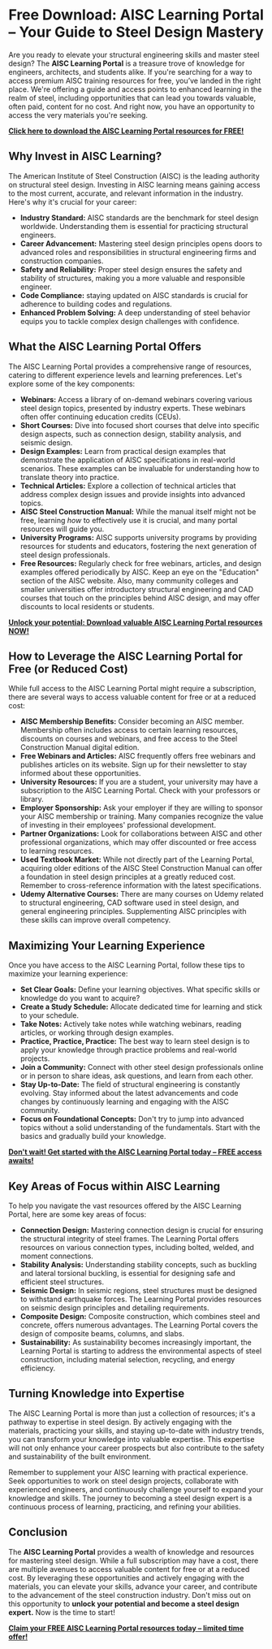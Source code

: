 # Free Download: AISC Learning Portal – Your Guide to Steel Design Mastery

Are you ready to elevate your structural engineering skills and master steel design? The **AISC Learning Portal** is a treasure trove of knowledge for engineers, architects, and students alike. If you're searching for a way to access premium AISC training resources for free, you’ve landed in the right place. We're offering a guide and access points to enhanced learning in the realm of steel, including opportunities that can lead you towards valuable, often paid, content for no cost. And right now, you have an opportunity to access the very materials you're seeking.

[**Click here to download the AISC Learning Portal resources for FREE!**](https://udemywork.com/aisc-learning-portal)

## Why Invest in AISC Learning?

The American Institute of Steel Construction (AISC) is the leading authority on structural steel design. Investing in AISC learning means gaining access to the most current, accurate, and relevant information in the industry. Here's why it's crucial for your career:

*   **Industry Standard:** AISC standards are the benchmark for steel design worldwide. Understanding them is essential for practicing structural engineers.
*   **Career Advancement:** Mastering steel design principles opens doors to advanced roles and responsibilities in structural engineering firms and construction companies.
*   **Safety and Reliability:** Proper steel design ensures the safety and stability of structures, making you a more valuable and responsible engineer.
*   **Code Compliance:** staying updated on AISC standards is crucial for adherence to building codes and regulations.
*   **Enhanced Problem Solving:** A deep understanding of steel behavior equips you to tackle complex design challenges with confidence.

## What the AISC Learning Portal Offers

The AISC Learning Portal provides a comprehensive range of resources, catering to different experience levels and learning preferences. Let's explore some of the key components:

*   **Webinars:** Access a library of on-demand webinars covering various steel design topics, presented by industry experts. These webinars often offer continuing education credits (CEUs).
*   **Short Courses:** Dive into focused short courses that delve into specific design aspects, such as connection design, stability analysis, and seismic design.
*   **Design Examples:** Learn from practical design examples that demonstrate the application of AISC specifications in real-world scenarios. These examples can be invaluable for understanding how to translate theory into practice.
*   **Technical Articles:** Explore a collection of technical articles that address complex design issues and provide insights into advanced topics.
*   **AISC Steel Construction Manual:** While the manual itself might not be free, learning *how* to effectively use it is crucial, and many portal resources will guide you.
*   **University Programs:** AISC supports university programs by providing resources for students and educators, fostering the next generation of steel design professionals.
*   **Free Resources:** Regularly check for free webinars, articles, and design examples offered periodically by AISC. Keep an eye on the "Education" section of the AISC website. Also, many community colleges and smaller universities offer introductory structural engineering and CAD courses that touch on the principles behind AISC design, and may offer discounts to local residents or students.

[**Unlock your potential: Download valuable AISC Learning Portal resources NOW!**](https://udemywork.com/aisc-learning-portal)

## How to Leverage the AISC Learning Portal for Free (or Reduced Cost)

While full access to the AISC Learning Portal might require a subscription, there are several ways to access valuable content for free or at a reduced cost:

*   **AISC Membership Benefits:** Consider becoming an AISC member. Membership often includes access to certain learning resources, discounts on courses and webinars, and free access to the Steel Construction Manual digital edition.
*   **Free Webinars and Articles:** AISC frequently offers free webinars and publishes articles on its website. Sign up for their newsletter to stay informed about these opportunities.
*   **University Resources:** If you are a student, your university may have a subscription to the AISC Learning Portal. Check with your professors or library.
*   **Employer Sponsorship:** Ask your employer if they are willing to sponsor your AISC membership or training. Many companies recognize the value of investing in their employees' professional development.
*   **Partner Organizations:** Look for collaborations between AISC and other professional organizations, which may offer discounted or free access to learning resources.
*   **Used Textbook Market:** While not directly part of the Learning Portal, acquiring older editions of the AISC Steel Construction Manual can offer a foundation in steel design principles at a greatly reduced cost. Remember to cross-reference information with the latest specifications.
*   **Udemy Alternative Courses:** There are many courses on Udemy related to structural engineering, CAD software used in steel design, and general engineering principles. Supplementing AISC principles with these skills can improve overall competency.

## Maximizing Your Learning Experience

Once you have access to the AISC Learning Portal, follow these tips to maximize your learning experience:

*   **Set Clear Goals:** Define your learning objectives. What specific skills or knowledge do you want to acquire?
*   **Create a Study Schedule:** Allocate dedicated time for learning and stick to your schedule.
*   **Take Notes:** Actively take notes while watching webinars, reading articles, or working through design examples.
*   **Practice, Practice, Practice:** The best way to learn steel design is to apply your knowledge through practice problems and real-world projects.
*   **Join a Community:** Connect with other steel design professionals online or in person to share ideas, ask questions, and learn from each other.
*   **Stay Up-to-Date:** The field of structural engineering is constantly evolving. Stay informed about the latest advancements and code changes by continuously learning and engaging with the AISC community.
*   **Focus on Foundational Concepts:** Don't try to jump into advanced topics without a solid understanding of the fundamentals. Start with the basics and gradually build your knowledge.

[**Don't wait! Get started with the AISC Learning Portal today – FREE access awaits!**](https://udemywork.com/aisc-learning-portal)

## Key Areas of Focus within AISC Learning

To help you navigate the vast resources offered by the AISC Learning Portal, here are some key areas of focus:

*   **Connection Design:** Mastering connection design is crucial for ensuring the structural integrity of steel frames. The Learning Portal offers resources on various connection types, including bolted, welded, and moment connections.
*   **Stability Analysis:** Understanding stability concepts, such as buckling and lateral torsional buckling, is essential for designing safe and efficient steel structures.
*   **Seismic Design:** In seismic regions, steel structures must be designed to withstand earthquake forces. The Learning Portal provides resources on seismic design principles and detailing requirements.
*   **Composite Design:** Composite construction, which combines steel and concrete, offers numerous advantages. The Learning Portal covers the design of composite beams, columns, and slabs.
*   **Sustainability:** As sustainability becomes increasingly important, the Learning Portal is starting to address the environmental aspects of steel construction, including material selection, recycling, and energy efficiency.

## Turning Knowledge into Expertise

The AISC Learning Portal is more than just a collection of resources; it's a pathway to expertise in steel design. By actively engaging with the materials, practicing your skills, and staying up-to-date with industry trends, you can transform your knowledge into valuable expertise. This expertise will not only enhance your career prospects but also contribute to the safety and sustainability of the built environment.

Remember to supplement your AISC learning with practical experience. Seek opportunities to work on steel design projects, collaborate with experienced engineers, and continuously challenge yourself to expand your knowledge and skills. The journey to becoming a steel design expert is a continuous process of learning, practicing, and refining your abilities.

## Conclusion

The **AISC Learning Portal** provides a wealth of knowledge and resources for mastering steel design. While a full subscription may have a cost, there are multiple avenues to access valuable content for free or at a reduced cost. By leveraging these opportunities and actively engaging with the materials, you can elevate your skills, advance your career, and contribute to the advancement of the steel construction industry. Don't miss out on this opportunity to **unlock your potential and become a steel design expert.** Now is the time to start!

[**Claim your FREE AISC Learning Portal resources today – limited time offer!**](https://udemywork.com/aisc-learning-portal)
